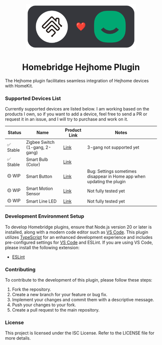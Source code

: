 <p align="center">

<img src="https://raw.githubusercontent.com/chazepps/homebridge-hejhome/latest/branding/logo.png" height="150">

</p>

<h1 align="center">Homebridge Hejhome Plugin</h1>

The Hejhome plugin facilitates seamless integration of Hejhome devices with HomeKit.

### Supported Devices List

Currently supported devices are listed below. I am working based on the products I own, so if you want to add a device, feel free to send a PR or request it in an issue, and I will try to purchase and work on it.

| Status    | Name                           | Product Link                                                | Notes                                                                  |
| --------- | ------------------------------ | ----------------------------------------------------------- | ---------------------------------------------------------------------- |
| ✅ Stable | Zigbee Switch (1-gang, 2-gang) | [Link](https://hej.life/product/detail.html?product_no=95)  | 3-gang not supported yet                                               |
| ✅ Stable | Smart Bulb (Color)             | [Link](https://hej.life/product/detail.html?product_no=100) |                                                                        |
| 🟡 WIP    | Smart Button                   | [Link](https://hej.life/product/detail.html?product_no=105) | Bug: Settings sometimes disappear in Home app when updating the plugin |
| 🟡 WIP    | Smart Motion Sensor            | [Link](https://hej.life/product/detail.html?product_no=107) | Not fully tested yet                                                   |
| 🟡 WIP    | Smart Line LED                 | [Link](https://hej.life/product/detail.html?product_no=116) | Not fully tested yet                                                   |

### Development Environment Setup

To develop Homebridge plugins, ensure that Node.js version 20 or later is installed, along with a modern code editor such as [VS Code](https://code.visualstudio.com/). This plugin utilizes [TypeScript](https://www.typescriptlang.org/) for an enhanced development experience and includes pre-configured settings for [VS Code](https://code.visualstudio.com/) and ESLint. If you are using VS Code, please install the following extension:

- [ESLint](https://marketplace.visualstudio.com/items?itemName=dbaeumer.vscode-eslint)

### Contributing

To contribute to the development of this plugin, please follow these steps:

1. Fork the repository.
2. Create a new branch for your feature or bug fix.
3. Implement your changes and commit them with a descriptive message.
4. Push your changes to your fork.
5. Create a pull request to the main repository.

### License

This project is licensed under the ISC License. Refer to the LICENSE file for more details.
